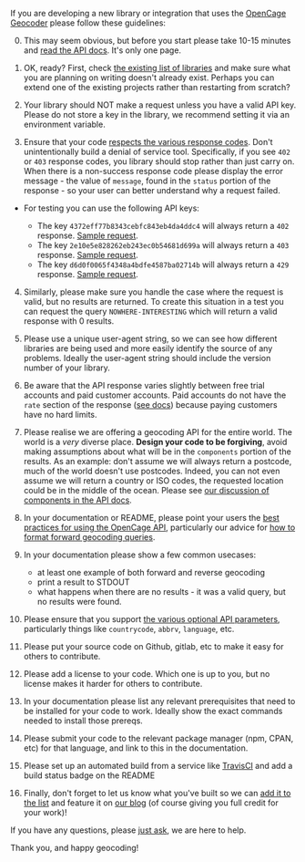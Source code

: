 If you are developing a new library or integration that uses the [OpenCage Geocoder](https://opencagedata.com) please follow these guidelines:

0. This may seem obvious, but before you start please take 10-15 minutes and [read the API docs](https://opencagedata.com/api). It's only one page. 

1. OK, ready? First, check [the existing list of libraries](https://opencagedata.com/code) and make sure what you are planning on writing doesn't already exist. Perhaps you can extend one of the existing projects rather than restarting from scratch?

2. Your library should NOT make a request unless you have a valid API key. Please do not store a key in the library, we recommend setting it via an environment variable.

3. Ensure that your code [respects the various response codes](https://opencagedata.com/api#codes). Don't unintentionally build a denial of service tool. Specifically, if you see `402` or `403` response codes, you library should stop rather than just carry on. When there is a non-success response code please display the error message - the value of `message`, found in the `status` portion of the response - so your user can better understand why a request failed. 

  * For testing you can use the following API keys:
  
      * The key `4372eff77b8343cebfc843eb4da4ddc4` will always return a `402` response. [Sample request](https://api.opencagedata.com/geocode/v1/json?key=4372eff77b8343cebfc843eb4da4ddc4&q=52.51627%2C13.37769&pretty=1&no_annotations=1).
      * The key `2e10e5e828262eb243ec0b54681d699a` will always return a `403` response. [Sample request](https://api.opencagedata.com/geocode/v1/json?key=2e10e5e828262eb243ec0b54681d699a&q=52.51627%2C13.37769&pretty=1&no_annotations=1).
      * The key `d6d0f0065f4348a4bdfe4587ba02714b` will always return a `429` response. [Sample request](https://api.opencagedata.com/geocode/v1/json?key=d6d0f0065f4348a4bdfe4587ba02714b&q=52.51627%2C13.37769&pretty=1&no_annotations=1).

4. Similarly, please make sure you handle the case where the request is valid, but no results are returned. To create this situation in a test you can request the query `NOWHERE-INTERESTING` which will return a valid response with 0 results.

5. Please use a unique user-agent string, so we can see how different libraries are being used and more easily identify the source of any problems. Ideally the user-agent string should include the version number of your library.

6. Be aware that the API response varies slightly between free trial accounts and paid customer accounts. Paid accounts do not have the `rate` section of the response ([see docs](https://opencagedata.com/api#rate-limiting)) because paying customers have no hard limits. 

7. Please realise we are offering a geocoding API for the entire world. The world is a _very_ diverse place. **Design your code to be forgiving**, avoid making assumptions about what will be in the `components` portion of the results. As an example: don't assume we will always return a postcode, much of the world doesn't use postcodes. Indeed, you can not even assume we will return a country or ISO codes, the requested location could be in the middle of the ocean. Please see [our discussion of components in the API docs](https://opencagedata.com/api#formatted). 

8. In your documentation or README, please point your users the [best practices for using the OpenCage API](https://opencagedata.com/api#bestpractices), particularly our advice for [how to format forward geocoding queries](https://github.com/OpenCageData/opencagedata-roadmap/blob/master/query-formatting.md).  

9. In your documentation please show a few common usecases:

      * at least one example of both forward and reverse geocoding
      * print a result to STDOUT
      * what happens when there are no results - it was a valid query, but no results were found.
      
10. Please ensure that you support [the various optional API parameters](https://opencagedata.com/api#forward-opt), particularly things like `countrycode`, `abbrv`, `language`, etc.  

11. Please put your source code on Github, gitlab, etc to make it easy for others to contribute.

12. Please add a license to your code. Which one is up to you, but no license makes it harder for others to contribute. 

13. In your documentation please list any relevant prerequisites that need to be installed for your code to work. Ideally show the exact commands needed to install those prereqs.

14. Please submit your code to the relevant package manager (npm, CPAN, etc) for that language, and link to this in the documentation. 

15. Please set up an automated build from a service like [TravisCI](https://travis-ci.org) and add a build status badge on the README

16. Finally, don't forget to let us know what you've built so we can [add it to the list](https://opencagedata.com/code) and feature it on [our blog](https://blog.opencagedata.com) (of course giving you full credit for your work)! 

If you have any questions, please [just ask](https://opencagedata.com/contact), we are here to help.

Thank you, and happy geocoding!
